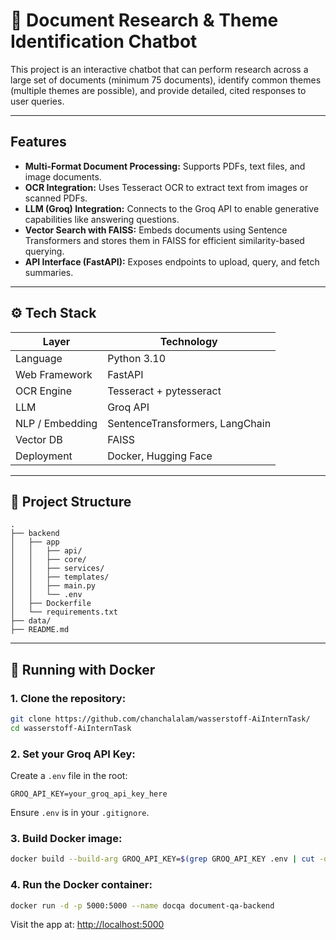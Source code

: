 # 📄 Document Research & Theme Identification Chatbot

This project is an interactive chatbot that can perform research across a large set of documents
(minimum 75 documents), identify common themes (multiple themes are possible), and
provide detailed, cited responses to user queries.

---

## Features

* **Multi-Format Document Processing:** Supports PDFs, text files, and image documents.
* **OCR Integration:** Uses Tesseract OCR to extract text from images or scanned PDFs.
* **LLM (Groq) Integration:** Connects to the Groq API to enable generative capabilities like answering questions.
* **Vector Search with FAISS:** Embeds documents using Sentence Transformers and stores them in FAISS for efficient similarity-based querying.
* **API Interface (FastAPI):** Exposes endpoints to upload, query, and fetch summaries.

---

## ⚙️ Tech Stack

| Layer           | Technology                      |
| --------------- | ------------------------------- |
| Language        | Python 3.10                     |
| Web Framework   | FastAPI                         |
| OCR Engine      | Tesseract + pytesseract         |
| LLM             | Groq API                        |
| NLP / Embedding | SentenceTransformers, LangChain |
| Vector DB       | FAISS                           |
| Deployment      | Docker, Hugging Face            |

---

## 📁 Project Structure

```
.
├── backend
│   ├── app
│   │   ├── api/            
│   │   ├── core/           
│   │   ├── services/       
│   │   ├── templates/      
│   │   ├── main.py         
│   │   └── .env            
│   ├── Dockerfile          
│   └── requirements.txt    
├── data/                   
├── README.md               
```

---

## 🐳 Running with Docker

### 1. Clone the repository:

```bash
git clone https://github.com/chanchalalam/wasserstoff-AiInternTask/
cd wasserstoff-AiInternTask
```

### 2. Set your Groq API Key:

Create a `.env` file in the root:

```
GROQ_API_KEY=your_groq_api_key_here
```

Ensure `.env` is in your `.gitignore`.

### 3. Build Docker image:

```bash
docker build --build-arg GROQ_API_KEY=$(grep GROQ_API_KEY .env | cut -d '=' -f2) -t document-qa-backend .
```

### 4. Run the Docker container:

```bash
docker run -d -p 5000:5000 --name docqa document-qa-backend
```

Visit the app at: [http://localhost:5000](http://localhost:5000)

